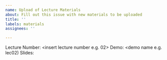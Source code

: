 ```yaml
---
name: Upload of Lecture Materials
about: Fill out this issue with new materials to be uploaded
title: ''
labels: materials
assignees: ''

---
```


Lecture Number: <insert lecture number e.g. 02>
Demo: <demo name e.g. lec02)
Slides: <slide link>
